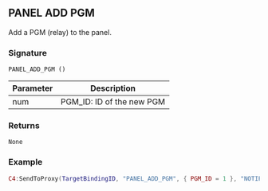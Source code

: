 ## PANEL ADD PGM

Add a PGM (relay) to the panel.


### Signature

`PANEL_ADD_PGM ()`


| Parameter | Description |
| --- | --- |
| num | PGM\_ID: ID of the new PGM |


### Returns

`None`


### Example

```lua
C4:SendToProxy(TargetBindingID, "PANEL_ADD_PGM", { PGM_ID = 1 }, "NOTIFY")
```
